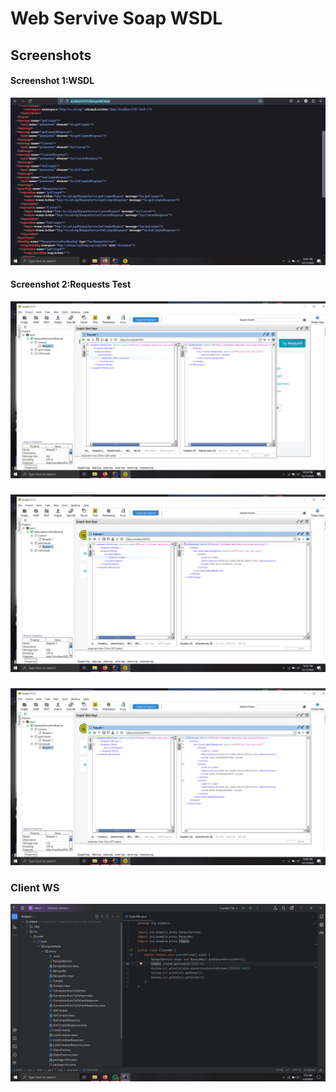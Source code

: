 
# Web Servive Soap WSDL 




## Screenshots

#### Screenshot 1:WSDL
![Screenshot 1:WSDL](imgs\Screenshot.png)
#### Screenshot 2:Requests Test
![Screenshot 2](imgs\Screenshot_2.png)
###
![Screenshot 3](imgs\Screenshot_3.png)
###
![Screenshot 4](imgs\Screenshot_4.png)
### Client WS
![Screenshot 5](imgs\Screenshot_5.png)

